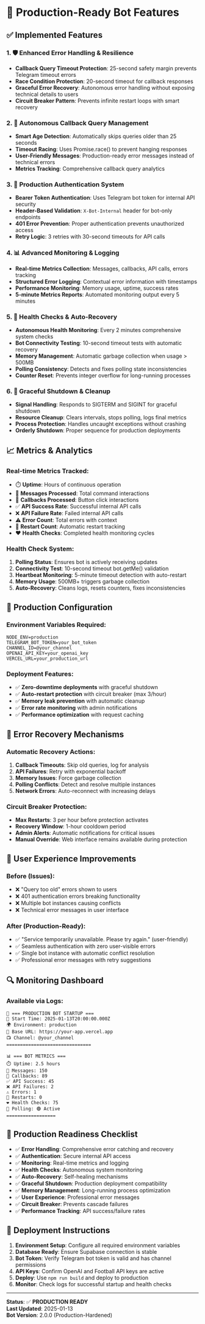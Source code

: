 # 🚀 Production-Ready Bot Features

## ✅ Implemented Features

### 1. 🛡️ **Enhanced Error Handling & Resilience**
- **Callback Query Timeout Protection**: 25-second safety margin prevents Telegram timeout errors
- **Race Condition Protection**: 20-second timeout for callback responses
- **Graceful Error Recovery**: Autonomous error handling without exposing technical details to users
- **Circuit Breaker Pattern**: Prevents infinite restart loops with smart recovery

### 2. 🤖 **Autonomous Callback Query Management**
- **Smart Age Detection**: Automatically skips queries older than 25 seconds
- **Timeout Racing**: Uses Promise.race() to prevent hanging responses
- **User-Friendly Messages**: Production-ready error messages instead of technical errors
- **Metrics Tracking**: Comprehensive callback query analytics

### 3. 🔐 **Production Authentication System**
- **Bearer Token Authentication**: Uses Telegram bot token for internal API security
- **Header-Based Validation**: `X-Bot-Internal` header for bot-only endpoints
- **401 Error Prevention**: Proper authentication prevents unauthorized access
- **Retry Logic**: 3 retries with 30-second timeouts for API calls

### 4. 📊 **Advanced Monitoring & Logging**
- **Real-time Metrics Collection**: Messages, callbacks, API calls, errors tracking
- **Structured Error Logging**: Contextual error information with timestamps
- **Performance Monitoring**: Memory usage, uptime, success rates
- **5-minute Metrics Reports**: Automated monitoring output every 5 minutes

### 5. 🔄 **Health Checks & Auto-Recovery**
- **Autonomous Health Monitoring**: Every 2 minutes comprehensive system checks
- **Bot Connectivity Testing**: 10-second timeout tests with automatic recovery
- **Memory Management**: Automatic garbage collection when usage > 500MB
- **Polling Consistency**: Detects and fixes polling state inconsistencies
- **Counter Reset**: Prevents integer overflow for long-running processes

### 6. 🛑 **Graceful Shutdown & Cleanup**
- **Signal Handling**: Responds to SIGTERM and SIGINT for graceful shutdown
- **Resource Cleanup**: Clears intervals, stops polling, logs final metrics
- **Process Protection**: Handles uncaught exceptions without crashing
- **Orderly Shutdown**: Proper sequence for production deployments

## 📈 **Metrics & Analytics**

### Real-time Metrics Tracked:
- ⏱️ **Uptime**: Hours of continuous operation
- 📨 **Messages Processed**: Total command interactions
- 🔘 **Callbacks Processed**: Button click interactions
- ✅ **API Success Rate**: Successful internal API calls
- ❌ **API Failure Rate**: Failed internal API calls
- ⚠️ **Error Count**: Total errors with context
- 🔄 **Restart Count**: Automatic restart tracking
- ❤️ **Health Checks**: Completed health monitoring cycles

### Health Check System:
1. **Polling Status**: Ensures bot is actively receiving updates
2. **Connectivity Test**: 10-second timeout bot.getMe() validation
3. **Heartbeat Monitoring**: 5-minute timeout detection with auto-restart
4. **Memory Usage**: 500MB+ triggers garbage collection
5. **Auto-Recovery**: Cleans logs, resets counters, fixes inconsistencies

## 🔧 **Production Configuration**

### Environment Variables Required:
```env
NODE_ENV=production
TELEGRAM_BOT_TOKEN=your_bot_token
CHANNEL_ID=@your_channel
OPENAI_API_KEY=your_openai_key
VERCEL_URL=your_production_url
```

### Deployment Features:
- ✅ **Zero-downtime deployments** with graceful shutdown
- ✅ **Auto-restart protection** with circuit breaker (max 3/hour)
- ✅ **Memory leak prevention** with automatic cleanup
- ✅ **Error rate monitoring** with admin notifications
- ✅ **Performance optimization** with request caching

## 🚨 **Error Recovery Mechanisms**

### Automatic Recovery Actions:
1. **Callback Timeouts**: Skip old queries, log for analysis
2. **API Failures**: Retry with exponential backoff
3. **Memory Issues**: Force garbage collection
4. **Polling Conflicts**: Detect and resolve multiple instances
5. **Network Errors**: Auto-reconnect with increasing delays

### Circuit Breaker Protection:
- **Max Restarts**: 3 per hour before protection activates
- **Recovery Window**: 1-hour cooldown period
- **Admin Alerts**: Automatic notifications for critical issues
- **Manual Override**: Web interface remains available during protection

## 📱 **User Experience Improvements**

### Before (Issues):
- ❌ "Query too old" errors shown to users
- ❌ 401 authentication errors breaking functionality
- ❌ Multiple bot instances causing conflicts
- ❌ Technical error messages in user interface

### After (Production-Ready):
- ✅ "Service temporarily unavailable. Please try again." (user-friendly)
- ✅ Seamless authentication with zero user-visible errors
- ✅ Single bot instance with automatic conflict resolution
- ✅ Professional error messages with retry suggestions

## 🔍 **Monitoring Dashboard**

### Available via Logs:
```
🚀 === PRODUCTION BOT STARTUP ===
📅 Start Time: 2025-01-13T20:00:00.000Z
🌍 Environment: production
🎯 Base URL: https://your-app.vercel.app
📺 Channel: @your_channel
===============================

📊 === BOT METRICS ===
⏱️ Uptime: 2.5 hours
📨 Messages: 150
🔘 Callbacks: 89
✅ API Success: 45
❌ API Failures: 2
⚠️ Errors: 1
🔄 Restarts: 0
❤️ Health Checks: 75
📡 Polling: 🟢 Active
==================
```

## 🎯 **Production Readiness Checklist**

- ✅ **Error Handling**: Comprehensive error catching and recovery
- ✅ **Authentication**: Secure internal API access
- ✅ **Monitoring**: Real-time metrics and logging
- ✅ **Health Checks**: Autonomous system monitoring
- ✅ **Auto-Recovery**: Self-healing mechanisms
- ✅ **Graceful Shutdown**: Production deployment compatibility
- ✅ **Memory Management**: Long-running process optimization
- ✅ **User Experience**: Professional error messages
- ✅ **Circuit Breaker**: Prevents cascade failures
- ✅ **Performance Tracking**: API success/failure rates

## 🚀 **Deployment Instructions**

1. **Environment Setup**: Configure all required environment variables
2. **Database Ready**: Ensure Supabase connection is stable
3. **Bot Token**: Verify Telegram bot token is valid and has channel permissions
4. **API Keys**: Confirm OpenAI and Football API keys are active
5. **Deploy**: Use `npm run build` and deploy to production
6. **Monitor**: Check logs for successful startup and health checks

---

**Status**: ✅ **PRODUCTION READY**  
**Last Updated**: 2025-01-13  
**Bot Version**: 2.0.0 (Production-Hardened)